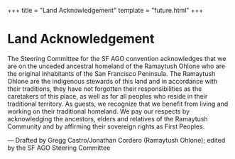 +++
title = "Land Acknowledgement"
template = "future.html"
+++

# Land Acknowledgement

The Steering Committee for the SF AGO convention acknowledges that we are on the unceded ancestral
homeland of the Ramaytush Ohlone who are the original inhabitants of the San Francisco Peninsula.
The Ramaytush Ohlone are the  indigenous stewards of this land and in accordance with their
traditions, they have not forgotten their responsibilities as the caretakers of this place, as
well as for all peoples who reside in their traditional territory. As guests, we recognize that we
benefit from living and working on their traditional homeland. We pay our respects by acknowledging
the ancestors, elders and relatives of the Ramaytush Community and by affirming their sovereign
rights as First Peoples.

— Drafted by Gregg Castro/Jonathan Cordero (Ramaytush Ohlone); edited by the SF AGO Steering
Committee
